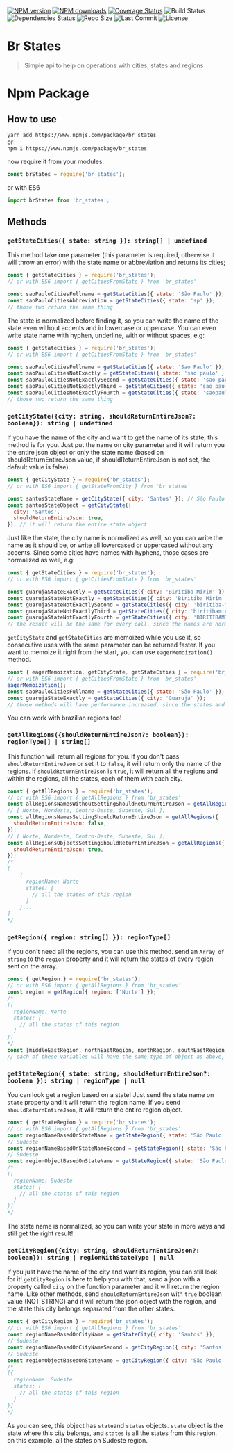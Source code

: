<p>
    <a href="https://www.npmjs.com/package/br_states"><img src="https://img.shields.io/npm/v/br_states.svg?maxAge=3600" alt="NPM version" /></a>
    <a href="https://www.npmjs.com/package/br_states"><img src="https://img.shields.io/npm/dt/br_states.svg?maxAge=3600" alt="NPM downloads" /></a>
    <a href='https://coveralls.io/github/DavideCarvalho/brazilian_states?branch=master'><img src='https://img.shields.io/coveralls/DavideCarvalho/brazilian_states.svg' alt='Coverage Status' /></a>
    <img src="https://travis-ci.org/DavideCarvalho/brazilian_states.svg?branch=master" alt="Build Status" />
    <img src="https://img.shields.io/david/DavideCarvalho/brazilian_states.svg" alt='Dependencies Status' />
    <img src="https://img.shields.io/github/repo-size/DavideCarvalho/brazilian_states.svg" alt='Repo Size' />
    <img src="https://img.shields.io/github/last-commit/DavideCarvalho/brazilian_states.svg" alt='Last Commit' />
    <img src="https://img.shields.io/github/license/DavideCarvalho/brazilian_states.svg" alt='License' />
</p>

# Br States

> Simple api to help on operations with cities, states and regions

# Npm Package

## How to use

`yarn add https://www.npmjs.com/package/br_states`  
or  
`npm i https://www.npmjs.com/package/br_states`

now require it from your modules:

```javascript
const brStates = require('br_states');
```

or with ES6

```javascript
import brStates from 'br_states';
```

## Methods

### `getStateCities({ state: string }): string[] | undefined`

This method take one parameter (this parameter is required, otherwise it will throw an error) with the state name or abbreviation and returns its cities;

```javascript
const { getStateCities } = require('br_states');
// or with ES6 import { getCitiesFromState } from 'br_states'

const saoPauloCitiesFullname = getStateCities({ state: 'São Paulo' });
const saoPauloCitiesAbbreviation = getStateCities({ state: 'sp' });
// those two return the same thing
```

The state is normalized before finding it, so you can write the name of the state even without accents and in lowercase or uppercase. You can even write state name with hyphen, underline, with or without spaces, e.g:

```javascript
const { getStateCities } = require('br_states');
// or with ES6 import { getCitiesFromState } from 'br_states'

const saoPauloCitiesFullname = getStateCities({ state: 'Sao Paulo' });
const saoPauloCitiesNotExactly = getStateCities({ state: 'sao paulo' });
const saoPauloCitiesNotExactlySecond = getStateCities({ state: 'sao-paulo' });
const saoPauloCitiesNotExactlyThird = getStateCities({ state: 'sao_paulo' });
const saoPauloCitiesNotExactlyFourth = getStateCities({ state: 'saopaulo' });
// those two return the same thing
```

### `getCityState({city: string, shouldReturnEntireJson?: boolean}): string | undefined`

If you have the name of the city and want to get the name of its state, this method is for you.
Just put the name on city parameter and it will return you the entire json object or only the state name (based on shouldReturnEntireJson value, if shouldReturnEntireJson is not set, the default value is false).

```javascript
const { getCityState } = require('br_states');
// or with ES6 import { getStateFromCity } from 'br_states'

const santosStateName = getCityState({ city: 'Santos' }); // São Paulo
const santosStateObject = getCityState({
  city: 'Santos',
  shouldReturnEntireJson: true,
}); // it will return the entire state object
```

Just like the state, the city name is normalized as well, so you can write the name as it should be, or write all lowercased or uppercased without any accents. Since some cities have names with hyphens, those cases are normalized as well, e.g:

```javascript
const { getStateCities } = require('br_states');
// or with ES6 import { getCitiesFromState } from 'br_states'

const guarujaStateExactly = getStateCities({ city: 'Biritiba-Mirim' });
const guarujaStateNotExactly = getStateCities({ city: 'Biritiba Mirim' });
const guarujaStateNotExactlySecond = getStateCities({ city: 'biritiba-mirim' });
const guarujaStateNotExactlyThird = getStateCities({ city: 'biritibamirim' });
const guarujaStateNotExactlyFourth = getStateCities({ city: 'BIRITIBAMIRIM' });
// the result will be the same for every call, since the names are normalized before are searched
```

``getCityState`` and ``getStateCities`` are memoized while you use it, so consecutive uses with the same parameter can be returned faster. If you want to memoize it right from the start, you can use `eagerMemoization()` method.

```javascript
const { eagerMemoization, getCityState, getStateCities } = require('br_states');
// or with ES6 import { getCitiesFromState } from 'br_states'
eagerMemoization();
const saoPauloCitiesFullname = getStateCities({ state: 'São Paulo' });
const guarujaStateExactly = getStateCities({ city: 'Guarujá' });
// those methods will have performance increased, since the states and the cities are all memoized and ready to be find easily thanks to eagerMemoization()
```

You can work with brazilian regions too!

### `getAllRegions({shouldReturnEntireJson?: boolean}): regionType[] | string[]`

This function will return all regions for you. If you don't pass `shouldReturnEntireJson` or set it to `false`, it will return only the name of the regions. If `shouldReturnEntireJson` is `true`, it will return all the regions and within the regions, all the states, each of them with each city.

```javascript
const { getAllRegions } = require('br_states');
// or with ES6 import { getAllRegions } from 'br_states'
const allRegionsNamesWithoutSettingShouldReturnEntireJson = getAllRegions({});
// [ Norte, Nordeste, Centro-Oeste, Sudeste, Sul ];
const allRegionsNamesSettingShouldReturnEntireJson = getAllRegions({
  shouldReturnEntireJson: false,
});
// [ Norte, Nordeste, Centro-Oeste, Sudeste, Sul ];
const allRegionsObjectsSettingShouldReturnEntireJson = getAllRegions({
  shouldReturnEntireJson: true,
});
/*
[
    {
      regionName: Norte
      states: [
        // all the states of this region
      ]
    }...
]
*/
```

### `getRegion({ region: string[] }): regionType[]`

If you don't need all the regions, you can use this method. send an ``Array of string`` to the ``region`` property and it will return the states of every region sent on the array.

```javascript
const { getRegion } = require('br_states');
// or with ES6 import { getAllRegions } from 'br_states'
const region = getRegion({ region: ['Norte'] });
/*
[{
  regionName: Norte
  states: [
    // all the states of this region
  ]
}]
*/
const [middleEastRegion, northEastRegion, northRegion, southEastRegion, southRegion] = getRegion({ region: ['Centro-Oeste', 'Nordeste', 'Norte', 'Sudeste', 'Sul'] });
// each of these variables will have the same type of object as above, changing the regionName for each region name and its respectives states
```

### `getStateRegion({ state: string, shouldReturnEntireJson?: boolean }): string | regionType | null`

You can look get a region based on a state! Just send the state name on `state` property and it will return the region name. If you send `shouldReturnEntireJson`, it will return the entire region object.
```javascript
const { getStateRegion } = require('br_states');
// or with ES6 import { getAllRegions } from 'br_states'
const regionNameBasedOnStateName = getStateRegion({ state: 'São Paulo' });
// Sudeste
const regionNameBasedOnStateNameSecond = getStateRegion({ state: 'São Paulo', shouldReturnEntireJson: false });
// Sudeste
const regionObjectBasedOnStateName = getStateRegion({ state: 'São Paulo', shouldReturnEntireJson: true })
/*
[{
  regionName: Sudeste
  states: [
    // all the states of this region
  ]
}]
*/
```

The state name is normalized, so you can write your state in more ways and still get the right result!

### `getCityRegion({city: string, shouldReturnEntireJson?: boolean}): string | regionWithStateType | null`

If you just have the name of the city and want its region, you can still look for it! `getCityRegion` is here to help you with that, send a json with a property called `city` on the function parameter and it will return the region name. Like other methods, send `shouldReturnEntireJson` with `true` boolean value (NOT STRING) and it will return the json object with the region, and the state this city belongs separated from the other states.

```javascript
const { getCityRegion } = require('br_states');
// or with ES6 import { getAllRegions } from 'br_states'
const regionNameBasedOnCityName = getStateCity({ city: 'Santos' });
// Sudeste
const regionNameBasedOnCityNameSecond = getCityRegion({ city: 'Santos', shouldReturnEntireJson: false });
// Sudeste
const regionObjectBasedOnStateName = getCityRegion({ city: 'São Paulo', shouldReturnEntireJson: true })
/*
[{
  regionName: Sudeste
  states: [
    // all the states of this region
  ]
}]
*/
```
As you can see, this object has `state`and `states` objects. `state` object is the state where this city belongs, and `states` is all the states from this region, on this example, all the states on Sudeste region.

